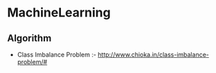 # MachineLearning
## Algorithm
* Class Imbalance Problem :- http://www.chioka.in/class-imbalance-problem/#
